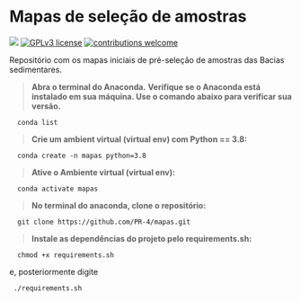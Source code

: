 # Mapas de seleção de amostras



[![](https://img.shields.io/badge/python-3.7+-blue.svg)](https://www.python.org/downloads/release/python-365/) [![GPLv3 license](https://img.shields.io/badge/License-GPLv3-blue.svg)](http://perso.crans.org/besson/LICENSE.html) [![contributions welcome](https://img.shields.io/badge/contributions-welcome-brightgreen.svg?style=flat)](https://github.com/carlosfab/data_science/issues)

Repositório com os mapas iniciais de pré-seleção de amostras das Bacias sedimentares.

> <b>Abra o terminal do Anaconda.</b>
> <b>Verifique se o Anaconda está instalado em sua máquina. Use o comando abaixo para verificar sua versão.</b>
```
  conda list
 ```

 > <b>Crie um ambient virtual (virtual env) com Python == 3.8:</b>
```
  conda create -n mapas python=3.8
 ```
 > <b>Ative o Ambiente virtual (virtual env):</b>
```
  conda activate mapas
``` 
 > <b>No terminal do anaconda, clone o repositório:</b>
```
  git clone https://github.com/PR-4/mapas.git
 ```
 > <b>Instale as dependências do projeto pelo requirements.sh:</b>
```
  chmod +x requirements.sh
 ```
 e, posteriormente digite
 ```
  ./requirements.sh
 ```
